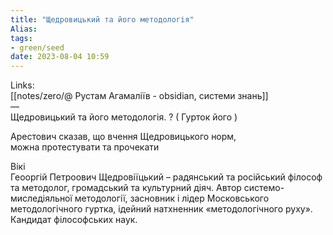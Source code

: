 ```yaml
---
title: "Щедровицький та його методологія"
Alias: 
tags:
- green/seed
date: 2023-08-04 10:59
---
```

Links:  
[[notes/zero/@ Рустам Агамаліїв - obsidian, системи знань]]  
—  
Щедровицький та його методологія. ? ( Гурток його )

Арестович сказав, що вчення Щедровицького норм,  
можна протестувати та прочекати


Вікі  
Геооргій Петроович Щедровіїцький – радянський та російський філософ та методолог, громадський та культурний діяч. Автор системо-миследіяльної методології, засновник і лідер Московського методологічного гуртка, ідейний натхненник «методологічного руху». Кандидат філософських наук.
